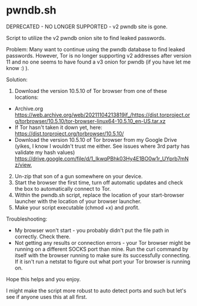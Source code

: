 # pwndb.sh
DEPRECATED - NO LONGER SUPPORTED - v2 pwndb site is gone.

Script to utilize the v2 pwndb onion site to find leaked passwords.

Problem: Many want to continue using the pwndb database to find leaked passwords. However, Tor is no longer supporting v2 addresses after version 11 and no one seems to have found a v3 onion for pwndb (if you have let me know :) ).

Solution: 
1. Download the version 10.5.10 of Tor browser from one of these locations: 
* Archive.org https://web.archive.org/web/20211104213819if_/https://dist.torproject.org/torbrowser/10.5.10/tor-browser-linux64-10.5.10_en-US.tar.xz
* If Tor hasn't taken it down yet, here: https://dist.torproject.org/torbrowser/10.5.10/
* Download the version 10.5.10 of Tor browser from my Google Drive (yikes, I know I wouldn't trust me either. See issues where 3rd party has validate my hash values) https://drive.google.com/file/d/1_IkwqPBhk03Hy4E1BO0w1r_UYprb7mNz/view, 

2. Un-zip that son of a gun somewhere on your device.
3. Start the browser the first time, turn off automatic updates and check the box to automatically connect to Tor.
4. Within the pwndb.sh script, replace the location of your start-browser launcher with the location of your browser launcher. 
5. Make your script executable (chmod +x) and profit. 

Troubleshooting:
* My browser won't start - you probably didn't put the file path in correctly. Check there.
* Not getting any results or connection errors - your Tor browser might be running on a different SOCKS port than mine. Run the curl command by itself with the browser running to make sure its successfully connecting. If it isn't run a netstat to figure out what port your Tor browser is running on.

Hope this helps and you enjoy.

I might make the script more robust to auto detect ports and such but let's see if anyone uses this at all first.
